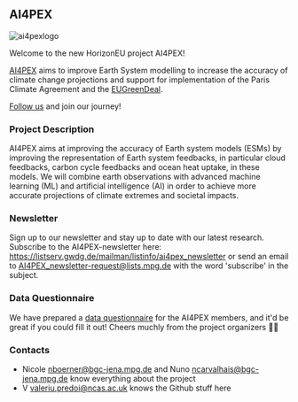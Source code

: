 ## AI4PEX

![ai4pexlogo](https://github.com/AI4PEX/Housekeeping/blob/76183e971a5ccb03c77afb86ecc31d1af41e046a/Images/ai4pex-logo-small.png)

Welcome to the new HorizonEU project AI4PEX!

[AI4PEX](https://ai4pex.org/) aims to improve Earth System modelling to increase the accuracy of climate change projections
and support for implementation of the Paris Climate Agreement and the [EUGreenDeal](https://x.com/eugreendeal?lang=en). 

[Follow us](https://x.com/AI4PEX) and join our journey! 

### Project Description

AI4PEX aims at improving the accuracy of Earth system models (ESMs) by improving the representation of Earth system feedbacks, in particular cloud feedbacks, carbon cycle feedbacks and ocean heat uptake, in these models. We will combine earth observations with advanced machine learning (ML) and artificial intelligence (AI) in order to achieve more accurate projections of climate extremes and societal impacts.

### Newsletter

Sign up to our newsletter and stay up to date with our latest research. 
Subscribe to the AI4PEX-newsletter here: <https://listserv.gwdg.de/mailman/listinfo/ai4pex_newsletter>
or send an email to <AI4PEX_newsletter-request@lists.mpg.de> with the word 'subscribe' in the subject.

### Data Questionnaire

We have prepared a [data questionnaire](https://forms.gle/HyDK1yBBSGJxXkaA8) for the AI4PEX members, and it'd be great if you could fill it out! Cheers muchly from the project organizers 🍺🍺

### Contacts

- Nicole <nboerner@bgc-jena.mpg.de> and Nuno <ncarvalhais@bgc-jena.mpg.de> know everything about the project
- V <valeriu.predoi@ncas.ac.uk> knows the Github stuff here

